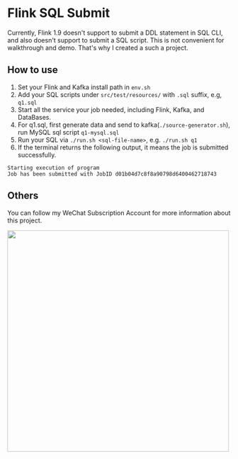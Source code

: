# Flink SQL Submit

Currently, Flink 1.9 doesn't support to submit a DDL statement in SQL CLI, and also doesn't support to submit a SQL script.
This is not convenient for walkthrough and demo. That's why I created a such a project.

## How to use

1. Set your Flink and Kafka install path in `env.sh`
2. Add your SQL scripts under `src/test/resources/` with `.sql` suffix, e.g, `q1.sql`
3. Start all the service your job needed, including Flink, Kafka, and DataBases.
4. For q1.sql, first generate data and send to kafka(`./source-generator.sh`), run MySQL sql script `q1-mysql.sql`
5. Run your SQL via `./run.sh <sql-file-name>`, e.g. `./run.sh q1`
6. If the terminal returns the following output, it means the job is submitted successfully.

```
Starting execution of program
Job has been submitted with JobID d01b04d7c8f8a90798d6400462718743
```

## Others

You can follow my WeChat Subscription Account for more information about this project.

<img src="https://img.alicdn.com/tfs/TB1.ajIlIbpK1RjSZFyXXX_qFXa-1004-541.png" width="500px" />

